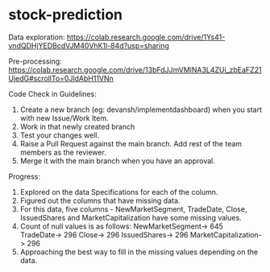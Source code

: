 # stock-prediction

Data exploration:
https://colab.research.google.com/drive/1Ys41-vndQDHjYEDBcdVJM40VhK1l-84d?usp=sharing

Pre-processing:
https://colab.research.google.com/drive/13bFdJJmVMlNA3L4ZUi_zbEaFZ21UjedG#scrollTo=0JldAbH11VNn

Code Check in Guidelines:

1. Create a new branch (eg: devansh/implementdashboard) when you start with new Issue/Work Item.
2. Work in that newly created branch
3. Test your changes well.
4. Raise a Pull Request against the main branch. Add rest of the team members as the reviewer.
5. Merge it with the main branch when you have an approval.

Progress:
1. Explored on the data Specifications for each of the column.
2. Figured out the columns that have missing data.
3. For this data,  five columns - NewMarketSegment, TradeDate, Close, IssuedShares and MarketCapitalization have some missing values.
4. Count of null values is as follows:
      NewMarketSegment->  645
      TradeDate-> 296
      Close-> 296
      IssuedShares-> 296
      MarketCapitalization-> 296
5. Approaching the best way to fill in the missing values depending on the data.     
